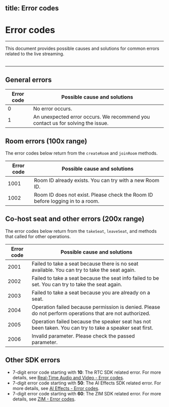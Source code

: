 title: Error codes
---

# Error codes

- - -

This document provides possible causes and solutions for common errors related to the live streaming. 
<br>
<br>
- - -



## General errors

| Error code | Possible cause and solutions |
|-|-|
| 0 | No error occurs. |
| 1 | An unexpected error occurs. We recommend you contact us for solving the issue. |


## Room errors (100x range)


The error codes below return from the `createRoom` and `joinRoom` methods.

| Error code | Possible cause and solutions |
|-|-|
| 1001 | Room ID already exists.  You can try with a new Room ID. |
| 1002 | Room ID does not exist. Please check the Room ID before logging in to a room. |

## Co-host seat and other errors (200x range)

The error codes below return from the `takeSeat`, `leaveSeat`, and methods that called for other operations.

| Error code | Possible cause and solutions  |
|-|-|
| 2001 | Failed to take a seat because there is no seat available. You can try to take the seat again.|
| 2002 | Failed to take a seat because the seat info failed to be set. You can try to take the seat again.|
| 2003 | Failed to take a seat because you are already on a seat.|
| 2004 |  Operation failed because permission is denied. Please do not perform operations that are not authorized. |
| 2005 | Operation failed because the speaker seat has not been taken. You can try to take a speaker seat first. |
| 2006 | Invalid parameter. Please check the passed parameter. |

## Other SDK errors

- 7-digit error code starting with **10**: The RTC SDK related error. For more details, see [Real-Time Audio and Video - Error codes](https://docs.zegocloud.com/article/5548).
- 7-digit error code starting with **50**: The AI Effects SDK related error. For more details, see [AI Effects - Error codes](https://docs.zegocloud.com/article/9931).
- 7-digit error code starting with **60**: The ZIM SDK related error. For more details, see [ZIM - Error codes](https://docs.zegocloud.com/article/13792).
